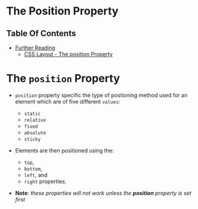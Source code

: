 # The Position Property 

## Table Of Contents
- [Further Reading]()
    - [CSS Layout - The position Property](https://www.w3schools.com/css/css_positioning.asp)

# The `position` Property
* `position` property specific the type of postioning method used for an element which are  of five different `values`:
    - `static`
    - `relative`
    - `fixed`
    - `absolute`
    - `sticky`

* Elements are then positioned using the:
  * `top`,
  * `bottom`, 
  * `left`, and
  * `right` properties.

* __Note__: _these properties will not work unless the __position__ property is set first_